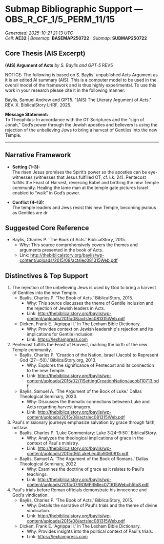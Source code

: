 # Submap Bibliographic Support — OBS_R_CF_1/5_PERM_11/15
_Generated: 2025-10-21 21:13 UTC_  
_Cell_: **AE32**   |   _Basemap_: **BASEMAP250722**   |   _Submap_: **SUBMAP250722**

## Core Thesis (AIS Excerpt)
**(AIS) Argument of Acts**
*by S. Baylis and GPT-5*
REV5

NOTICE: The following is based on S. Baylis' unpublished Acts Argument as it is an edited AI summary (AIS). This is a computer model to be used in the overall model of the framework and is thus highly experimental. To use this work in your research please cite it in the following manner:

Baylis, Samuel Andrew and GPT5. "(AIS) The Literary Argument of Acts." REV. X. BiblicalStory L-IRF, 2025.

**Message Statement:**  
To Theophilus: In accordance with the OT Scriptures and the “sign of Jonah,” God’s power through the Jewish apostles and believers is using the rejection of the unbelieving Jews to bring a harvest of Gentiles into the new Temple.  

---

## Narrative Framework

- **Setting (1–3):**  
  The risen Jesus promises the Spirit’s power so the apostles can be eye-witnesses (witnesses that Jesus fulfilled OT, cf. Lk. 24). Pentecost fulfills the Feast of Harvest, reversing Babel and birthing the new Temple community. Healing the lame man at the temple gate pictures Israel enabled to “walk” in God’s power.  

- **Conflict (4–13):**  
  The temple leaders and Jews resist this new Temple, becoming jealous as Gentiles are dr

## Suggested Core Reference
- Baylis, Charles P. 'The Book of Acts.' BiblicalStory, 2015.
  - Why: This source comprehensively covers the themes and arguments presented in the book of Acts.
  - Link: http://thebiblicalstory.org/baylis/wp-content/uploads/2015/08/actslec081315Web.pdf

## Distinctives & Top Support
1. The rejection of the unbelieving Jews is used by God to bring a harvest of Gentiles into the new Temple.
   - Baylis, Charles P. 'The Book of Acts.' BiblicalStory, 2015.
     - Why: This source discusses the theme of Gentile inclusion and the rejection of Jewish leaders in Acts.
     - Link: http://thebiblicalstory.org/baylis/wp-content/uploads/2015/08/actslec081315Web.pdf
   - Dicken, Frank E. 'Agrippa II.' In The Lexham Bible Dictionary.
     - Why: Provides context on Jewish leadership's rejection and its implications for Gentile inclusion.
     - Link: https://lexhampress.com
2. Pentecost fulfills the Feast of Harvest, marking the birth of the new Temple community.
   - Baylis, Charles P. 'Creation of the Nation, Israel (Jacob) to Represent God (27—50).' BiblicalStory.org, 2013.
     - Why: Explores the significance of Pentecost and its connection to the new Temple.
     - Link: http://thebiblicalstory.org/baylis/wp-content/uploads/2015/02/11SettingCreationNationJacob110713.pdf
   - Baylis, Samuel A. 'The Argument of the Book of Luke.' Dallas Theological Seminary, 2023.
     - Why: Discusses the thematic connections between Luke and Acts regarding harvest imagery.
     - Link: http://thebiblicalstory.org/baylis/wp-content/uploads/2015/08/actslec081315Web.pdf
3. Paul's missionary journeys emphasize salvation by grace through faith, not law.
   - Baylis, Charles P. 'Luke Commentary: Luke 3:24–9:50.' BiblicalStory.
     - Why: Analyzes the theological implications of grace in the context of Paul's ministry.
     - Link: http://thebiblicalstory.org/baylis/wp-content/uploads/2015/06/LukeLec4to9060915.pdf
   - Baylis, Samuel A. 'The Argument of the Book of Romans.' Dallas Theological Seminary, 2022.
     - Why: Examines the doctrine of grace as it relates to Paul's teachings.
     - Link: http://thebiblicalstory.org/baylis/wp-content/uploads/2015/07/ROMFRMlec071615Webch5to8.pdf
4. Paul's trials before Roman officials demonstrate his innocence and God's vindication.
   - Baylis, Charles P. 'The Book of Acts.' BiblicalStory, 2015.
     - Why: Details the narrative of Paul's trials and the theme of divine vindication.
     - Link: http://thebiblicalstory.org/baylis/wp-content/uploads/2015/08/actslec081315Web.pdf
   - Dicken, Frank E. 'Agrippa II.' In The Lexham Bible Dictionary.
     - Why: Provides insights into the political context of Paul's trials.
     - Link: https://lexhampress.com
